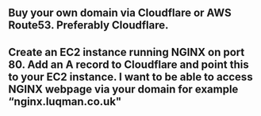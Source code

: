 ## Buy your own domain via Cloudflare or AWS Route53. Preferably Cloudflare.
## Create an EC2 instance running NGINX on port 80. Add an A record to Cloudflare and point this to your EC2 instance. I want to be able to access NGINX webpage via your domain for example “nginx.luqman.co.uk"